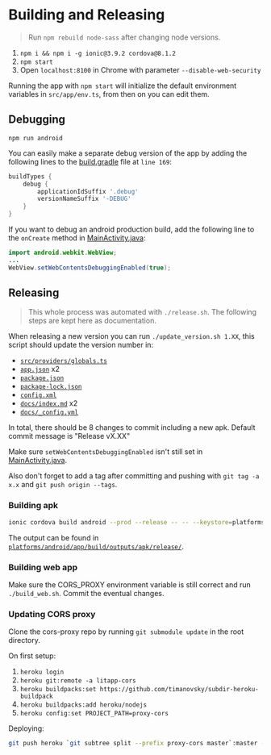 
# Building and Releasing

> Run `npm rebuild node-sass` after changing node versions.

1. `npm i && npm i -g ionic@3.9.2 cordova@8.1.2`
2. `npm start`
3. Open `localhost:8100` in Chrome with parameter `--disable-web-security`

Running the app with `npm start` will initialize the default environment variables in `src/app/env.ts`, from then on you can edit them.

## Debugging

`npm run android`

You can easily make a separate debug version of the app by adding the following lines to the [build.gradle](/platforms/android/app/build.gradle) file at `line 169`:

```gradle
buildTypes {
    debug {
        applicationIdSuffix '.debug'
        versionNameSuffix '-DEBUG'
    }
}
```

If you want to debug an android production build, add the following line to the `onCreate` method in [MainActivity.java](./platforms/android/app/src/main/java/com/illuminatus/litapp/MainActivity.java):

```java
import android.webkit.WebView;
...
WebView.setWebContentsDebuggingEnabled(true);
```

## Releasing

> This whole process was automated with `./release.sh`. The following steps are kept here as documentation.

When releasing a new version you can run `./update_version.sh 1.XX`, this script should update the version number in:

- [`src/providers/globals.ts`](./src/providers/globals.ts#L17)
- [`app.json`](./app.json#L2-L3) x2
- [`package.json`](./package.json#L3)
- [`package-lock.json`](./package-lock.json#L3)
- [`config.xml`](./config.xml#L2)
- [`docs/index.md`](./docs/index.md#L6) x2
- [`docs/_config.yml`](./docs/_config.yml#L7)

In total, there should be 8 changes to commit including a new apk. Default commit message is "Release vX.XX"

Make sure `setWebContentsDebuggingEnabled` isn't still set in [MainActivity.java](./platforms/android/app/src/main/java/com/illuminatus/litapp/MainActivity.java).

Also don't forget to add a tag after committing and pushing with `git tag -a x.x` and `git push origin --tags`.

### Building apk

```bash
ionic cordova build android --prod --release -- -- --keystore=platforms/litapp-key.jks --storePassword="abc123" --alias=litapp --password="abc123"
```

The output can be found in [`platforms/android/app/build/outputs/apk/release/`](`./platforms/android/app/build/outputs/apk/release/`).

### Building web app

Make sure the CORS_PROXY environment variable is still correct and run `./build_web.sh`.
Commit the eventual changes.

### Updating CORS proxy

Clone the cors-proxy repo by running `git submodule update` in the root directory.

On first setup:

1. `heroku login`
2. `heroku git:remote -a litapp-cors`
3. `heroku buildpacks:set https://github.com/timanovsky/subdir-heroku-buildpack`
4. `heroku buildpacks:add heroku/nodejs`
5. `heroku config:set PROJECT_PATH=proxy-cors`

Deploying:
```bash
git push heroku `git subtree split --prefix proxy-cors master`:master --force
```
